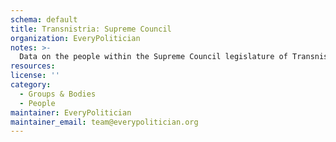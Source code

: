 ```yaml
---
schema: default
title: Transnistria: Supreme Council
organization: EveryPolitician
notes: >-
  Data on the people within the Supreme Council legislature of Transnistria.
resources:
license: ''
category:
  - Groups & Bodies
  - People
maintainer: EveryPolitician
maintainer_email: team@everypolitician.org
---
```

